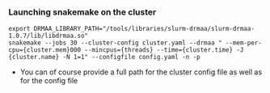 ### Launching snakemake on the cluster

```
export DRMAA_LIBRARY_PATH="/tools/libraries/slurm-drmaa/slurm-drmaa-1.0.7/lib/libdrmaa.so" 
snakemake --jobs 30 --cluster-config cluster.yaml --drmaa " --mem-per-cpu={cluster.mem}000 --mincpus={threads} --time={cluster.time} -J {cluster.name} -N 1=1" --configfile config.yaml -n -p
```
- You can of course provide a full path for the cluster config file as well as for the config file
